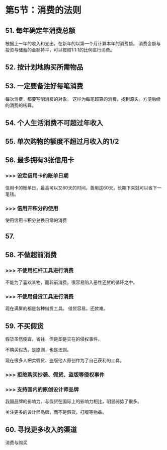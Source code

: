 # 第5节：消费的法则

## 51. 每年确定年消费总额

根据上一年的收入和支出，在新年的以第一个月计算本年的消费额。
消费金额与投资与储蓄的金额持平，可以按照1:1:1的比例进行消费。

## 52. 按计划地购买所需物品

## 53. 一定要备注好每笔消费

每次消费，都要写明消费的对象。
这样为每笔超算的消费，找到源头。方便后续的消费的核算。

## 54. 个人生活消费不可超过年收入

## 55. 单次购物的额度不超过月收入的1/2

## 56. 最多拥有3张信用卡

### >>> 设定信用卡的账单日期

信用卡的账单日，最高可以又60天的时间。善用这60天，长期下来就可以省下一笔钱。

### >>> 信用开积分的使用

使用信用卡积分兑换日常的消费

## 57.

## 58. 不做超前消费

### >>> 不使用杠杆工具进行消费

不能为了喜欢某物，而超前消费。很容易陷入恶性还贷的循环之中。

### >>> 不使用借贷工具进行消费

现在满屏的都是各种借贷工具。
借贷容易，还款难。

## 59. 不买假货

假货虽然便宜，省钱，但是却是实在的侵权事件。

不购买假货，是原则，也是法则。

现在很多人把卖假货、盗版他人原创作为了自己获利的工具。

### >>> 拒绝购买抄袭、假货、盗版等侵权事件

### >>> 支持国内的原创设计师品牌

我国品牌的影响力，与假货在国际上的影响力相比，明显弱势了很多。

关注更多的设计师品牌，而不是假货，打版等物品。

## 60. 寻找更多收入的渠道

消费与购买

